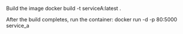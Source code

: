Build the image
docker build -t serviceA:latest .

After the build completes, run the container:
docker run -d -p 80:5000 service_a